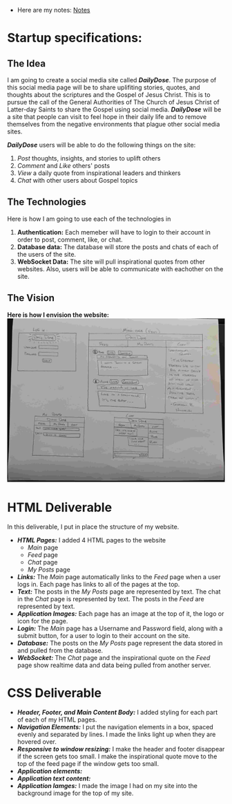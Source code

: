 

 - Here are my notes: [Notes](notes.md)

# Startup specifications:
## The Idea
I am going to create a social media site called ***DailyDose***. The purpose of this social media page will be to share uplifiting stories, quotes, and thoughts about the scriptures and the Gospel of Jesus Christ. This is to pursue the call of the General Authorities of The Church of Jesus Christ of Latter-day Saints to share the Gospel using social media. ***DailyDose*** will be a site that people can visit to feel hope in their daily life and to remove themselves from the negative environments that plague other social media sites.

***DailyDose*** users will be able to do the following things on the site:
  1. _Post_ thoughts, insights, and stories to uplift others
  2. _Comment_ and _Like_ others' posts
  3. _View_ a daily quote from inspirational leaders and thinkers
  4. _Chat_ with other users about Gospel topics
 
## The Technologies
  Here is how I am going to use each of the technologies in 
   1. **Authentication:** Each memeber will have to login to their account in order to post, comment, like, or chat.
   2. **Database data:** The database will store the posts and chats of each of the users of the site.
   3. **WebSocket Data:** The site will pull inspirational quotes from other websites. Also, users will be able to communicate with eachother on the site.

## The Vision
**Here is how I envision the website:**
![Picture of my idea for my ***DailyDose*** site](CS260Idea.jpg)

# HTML Deliverable
In this deliverable, I put in place the structure of my website.
- ***HTML Pages:*** I added 4 HTML pages to the website
  - _Main_ page
  - _Feed_ page
  - _Chat_ page
  - _My Posts_ page
- ***Links:*** The _Main_ page automatically links to the _Feed_ page when a user logs in. Each page has links to all of the pages at the top.
- ***Text:*** The posts in the _My Posts_ page are represented by text. The chat in the _Chat_ page is represented by text. The posts in the _Feed_ are represented by text.
- ***Application Images:*** Each page has an image at the top of it, the logo or icon for the page.
- ***Login:*** The _Main_ page has a Username and Password field, along with a submit button, for a user to login to their account on the site.
- ***Database:*** The posts on the _My Posts_ page represent the data stored in and pulled from the database.
-  ***WebSocket:*** The _Chat_ page and the inspirational quote on the _Feed_ page show realtime data and data being pulled from another server.

# CSS Deliverable
- ***Header, Footer, and Main Content Body:*** I added styling for each part of each of my HTML pages.
- ***Navigation Elements:*** I put the navigation elements in a box, spaced evenly and separated by lines. I made the links light up when they are hovered over.
- ***Responsive to window resizing:*** I make the header and footer disappear if the screen gets too small. I make the inspirational quote move to the top of the feed page if the window gets too small. 
- ***Application elements:***
- ***Application text content:***
- ***Application Iamges:*** I made the image I had on my site into the background image for the top of my site. 
